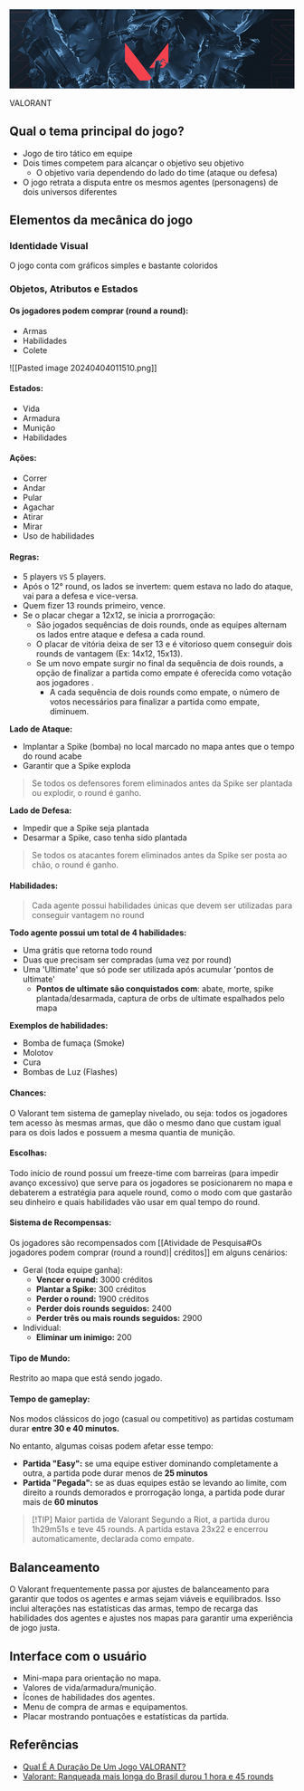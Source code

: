 <img src="./valorant-banner.jpg"/>

VALORANT

## Qual o tema principal do jogo?

- Jogo de tiro tático em equipe
- Dois times competem para alcançar o objetivo seu objetivo
	- O objetivo varia dependendo do lado do time (ataque ou defesa)
- O jogo retrata a disputa entre os mesmos agentes (personagens) de dois universos diferentes

## Elementos da mecânica do jogo

### Identidade Visual

O jogo conta com gráficos simples e bastante coloridos

### Objetos, Atributos e Estados

#### Os jogadores podem comprar (round a round):

- Armas 
- Habilidades
- Colete

![[Pasted image 20240404011510.png]]

#### Estados:

- Vida
- Armadura
- Munição
- Habilidades

#### Ações:

- Correr
- Andar
- Pular
- Agachar
- Atirar
- Mirar
- Uso de habilidades

#### Regras:

- 5 players `VS` 5 players.
- Após o 12° round, os lados se invertem: quem estava no lado do ataque, vai para a defesa e vice-versa.
- Quem fizer 13 rounds primeiro, vence.
- Se o placar chegar a 12x12, se inicia a prorrogação:
	- São jogados sequências de dois rounds, onde as equipes alternam os lados entre ataque e defesa a cada round.
	- O placar de vitória deixa de ser 13 e é vitorioso quem conseguir dois rounds de vantagem (Ex: 14x12, 15x13).
	- Se um novo empate surgir no final da sequência de dois rounds, a opção de finalizar a partida como empate é oferecida como votação aos jogadores .
		- A cada sequência de dois rounds como empate, o número de votos necessários para finalizar a partida como empate, diminuem.

**Lado de Ataque:**

- Implantar a Spike (bomba) no local marcado no mapa antes que o tempo do round acabe
- Garantir que a Spike exploda

> Se todos os defensores forem eliminados antes da Spike ser plantada ou explodir, o round é ganho.

**Lado de Defesa:**

- Impedir que a Spike seja plantada
- Desarmar a Spike, caso tenha sido plantada

> Se todos os atacantes forem eliminados antes da Spike ser posta ao chão, o round é ganho.

#### Habilidades:

> Cada agente possui habilidades únicas que devem ser utilizadas para conseguir vantagem no round

**Todo agente possui um total de 4 habilidades:**

- Uma grátis que retorna todo round
- Duas que precisam ser compradas (uma vez por round)
- Uma 'Ultimate' que só pode ser utilizada após acumular 'pontos de ultimate'
	- **Pontos de ultimate são conquistados com**: abate, morte, spike plantada/desarmada, captura de orbs de ultimate espalhados pelo mapa

**Exemplos de habilidades:**

- Bomba de fumaça (Smoke)
- Molotov
- Cura
- Bombas de Luz (Flashes)

#### Chances:

O Valorant tem sistema de gameplay nivelado, ou seja: todos os jogadores tem acesso às mesmas armas, que dão o mesmo dano que custam igual para os dois lados e possuem a mesma quantia de munição. 

#### Escolhas:

Todo início de round possui um freeze-time com barreiras (para impedir avanço excessivo) que serve para os jogadores se posicionarem no mapa e debaterem a estratégia para aquele round, como o modo com que gastarão seu dinheiro e quais habilidades vão usar em qual tempo do round.

#### Sistema de Recompensas:

Os jogadores são recompensados com [[Atividade de Pesquisa#Os jogadores podem comprar (round a round)| créditos]] em alguns cenários:

- Geral (toda equipe ganha):
	- **Vencer o round:** 3000 créditos
	- **Plantar a Spike:** 300 créditos 
	- **Perder o round:** 1900 créditos
	- **Perder dois rounds seguidos:** 2400 
	- **Perder três ou mais rounds seguidos:** 2900
- Individual:
	- **Eliminar um inimigo:** 200

#### Tipo de Mundo:

Restrito ao mapa que está sendo jogado.

#### Tempo de gameplay:

Nos modos clássicos do jogo (casual ou competitivo) as partidas costumam durar **entre 30 e 40 minutos.**

No entanto, algumas coisas podem afetar esse tempo:

- **Partida "Easy":** se uma equipe estiver dominando completamente a outra, a partida pode durar menos de **25 minutos**
- **Partida "Pegada":** se as duas equipes estão se levando ao limite, com direito a rounds demorados e prorrogação longa, a partida pode durar mais de **60 minutos**

> [!TIP] Maior partida de Valorant
> Segundo a Riot, a partida durou 1h29m51s e teve 45 rounds. 
> A partida estava 23x22 e encerrou automaticamente, declarada como empate.


## Balanceamento

O Valorant frequentemente passa por ajustes de balanceamento para garantir que todos os agentes e armas sejam viáveis e equilibrados. Isso inclui alterações nas estatísticas das armas, tempo de recarga das habilidades dos agentes e ajustes nos mapas para garantir uma experiência de jogo justa.

## Interface com o usuário

- Mini-mapa para orientação no mapa.
- Valores de vida/armadura/munição.
- Ícones de habilidades dos agentes.
- Menu de compra de armas e equipamentos.
- Placar mostrando pontuações e estatísticas da partida.

## Referências

- [Qual É A Duração De Um Jogo VALORANT?](https://www.thespike.gg/br/valorant/dicas/qual-e-a-duracao-de-um-jogo-valorant)
- [Valorant: Ranqueada mais longa do Brasil durou 1 hora e 45 rounds](https://www.uol.com.br/start/ultimas-noticias/2021/06/20/valorant-ranqueada-mais-longa-do-brasil-durou-1-hora-e-45-rounds-veja.htm?cmpid=copiaecola) 